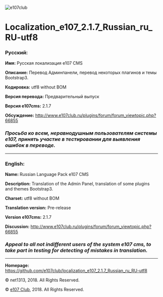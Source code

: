 ![e107club](https://downloader.disk.yandex.ru/preview/2c9832c75b5638f9ed2aeb1fbd0161c73dc811d15729eaabfb1f3305588e47a3/5ad59e9d/stiqGIFeNhpiLAWbgW36iJZ0T5Ha7e3tzZ9V5vynXpTO6QWVz8KIqy5ujPwGMQQYnSSy8nVNiNTg_Zeu0DeBkw%3D%3D?uid=0&filename=e107club_84x84.png&disposition=inline&hash=&limit=0&content_type=image%2Fpng&tknv=v2&size=1920x1008)
# Localization_e107_2.1.7_Russian_ru_RU-utf8

### Русский:

**Имя:**		Русская локализация e107 CMS

**Описание:**		Перевод Админпанели, перевод некоторых плагинов и темы Bootstrap3.

**Кодировка:**		utf8 without BOM

**Версия перевода:**		Предварительный выпуск

**Версия e107cms:**		2.1.7

**Обсуждение:** http://www.e107club.ru/plugins/forum/forum_viewtopic.php?66855

### ***Просьба ко всем, неравнодушным пользователям системы e107, принять участие в тестировании для выявления ошибок в переводе.***

***
### English:

**Name:**		Russian Language Pack e107 CMS

**Description:**		Translation of the Admin Panel, translation of some plugins and themes Bootstrap3.

**Charset:**		utf8 without BOM

**Translation version:**		Pre-release

**Version e107cms:**		2.1.7

**Discussion:** http://www.e107club.ru/plugins/forum/forum_viewtopic.php?66855

### ***Appeal to all not indifferent users of the system e107 cms, to take part in testing for detecting of mistakes in translation.***

***
**Homepage:** https://github.com/e107club/localization_e107_2.1.7_Russian_ru_RU-utf8

© net1313, 2018. All Rights Reserved.

© [e107 Club](http://e107club.ru), 2018. All Rights Reserved.
